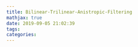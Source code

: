 ```yaml
---
title: Bilinear-Trilinear-Anistropic-Filtering
mathjax: true
date: 2019-09-05 21:02:39
tags:
categories:
---
```

